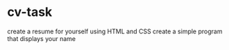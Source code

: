 # cv-task

create a resume for yourself using HTML and CSS
create a simple program that displays your name
